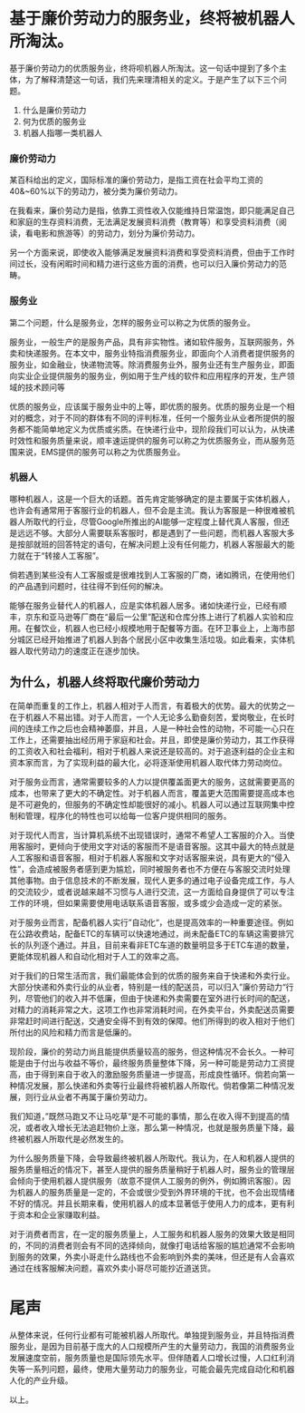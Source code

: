 # 基于廉价劳动力的服务业，终将被机器人所淘汰。

基于廉价劳动力的优质服务业，终将呗机器人所淘汰。这一句话中提到了多个主体，为了解释清楚这一句话，我们先来理清相关的定义。于是产生了以下三个问题。

1. 什么是廉价劳动力
2. 何为优质的服务业
3. 机器人指哪一类机器人

### 廉价劳动力

某百科给出的定义，国际标准的廉价劳动力，是指工资在社会平均工资的40&~60%以下的劳动力，被分类为廉价劳动力。

在我看来，廉价劳动力是指，依靠工资性收入仅能维持日常温饱，即只能满足自己和家庭的生存资料消费，无法满足发展资料消费（教育等）和享受资料消费（阅读，看电影和旅游等）的劳动力，划分为廉价劳动力。

另一个方面来说，即使收入能够满足发展资料消费和享受资料消费，但由于工作时间过长，没有闲暇时间和精力进行这些方面的消费，也可以归入廉价劳动力的范畴。

### 服务业

第二个问题，什么是服务业，怎样的服务业可以称之为优质的服务业。

服务业，一般生产的是服务产品，具有非实物性。诸如软件服务，互联网服务，外卖和快递服务。在本文中，服务业特指消费服务业，即面向个人消费者提供服务的服务业，如金融业，快递物流等。除消费服务业外，服务业还有生产服务业，即面向实业企业提供服务的服务业，例如用于生产线的软件和应用程序的开发，生产领域的技术顾问等

优质的服务业，应该属于服务业中的上等，即优质的服务。优质的服务业是一个相对的概念，对于不同的群体有不同的评判标准，任何一个服务业从业者所提供的服务都不能简单地定义为优质或劣质。在快递行业中，现阶段我们可以认为，从快递时效性和服务质量来说，顺丰速运提供的服务可以称之为优质服务业，而从服务范围来说，EMS提供的服务可以称之为优质服务业。

### 机器人

哪种机器人，这是一个巨大的话题。首先肯定能够确定的是主要属于实体机器人，也许会有通常用于客服行业的机器人，但不会是主流。我认为客服是一种很难被机器人所取代的行业，尽管Google所推出的AI能够一定程度上替代真人客服，但还是远远不够。大部分人需要联系客服时，都是遇到了一些问题，而机器人客服大多是按部就班的回答特定的语句，在解决问题上没有任何能力，机器人客服最大的能力就在于“转接人工客服”。

倘若遇到某些没有人工客服或是很难找到人工客服的厂商，诸如腾讯，在使用他们的产品遇到问题时，往往得不到任何的解决。

能够在服务业替代人的机器人，应是实体机器人居多。诸如快递行业，已经有顺丰，京东和亚马逊等厂商在“最后一公里”配送和仓库分拣上进行了机器人实验和应用。在餐饮业，机器人也已经小规模地用于配餐等方面。在环卫事业上，上海市部分城区已经开始推进了机器人到各个居民小区中收集生活垃圾。如此看来，实体机器人取代劳动力的速度正在逐步加快。

## 为什么，机器人终将取代廉价劳动力

在简单而重复的工作上，机器人相对于人而言，有着极大的优势。最大的优势之一在于机器人不易出错。对于人而言，一个人无论多么勤奋刻苦，爱岗敬业，在长时间的连续工作之后也会精神萎靡，并且，人是一种社会性的动物，不可能一心只在工作上，还需要抽出经历用于家庭和社会。并且，即使是廉价劳动力，其工作获得的工资收入和社会福利，相对于机器人来说还是较高的。对于追逐利益的企业主和资本家而言，为了实现利益的最大化，必将逐渐使用机器人取代体力劳动岗位。

对于服务业而言，通常需要较多的人力以提供覆盖面更大的服务，这就需要更高的成本，也带来了更大的不确定性。对于机器人而言，覆盖更大范围需要提高成本也是不可避免的，但服务的不确定性却能很好的减小。机器人可以通过互联网集中控制和管理，程序化的特性也可以给每一位客户提供相同的服务。

对于现代人而言，当计算机系统不出现错误时，通常不希望人工客服的介入。当使用客服时，更倾向于使用文字对话的客服而不是语音客服。这其中最大的特点就是人工客服和语音客服，相对于机器人客服和文字对话客服来说，具有更大的“侵入性”，会造成被服务者感到更为尴尬，同时被服务者也不方便在与客服交流时处理其他事物。由于信息技术的不断发展，现代人更多的通过电子设备完成工作，与人的交流较少，或者说越来越不习惯与人进行交流，这一方面给自身提供了可以专注工作的环境，但如果需要使用电话联系语音客服，或多或少会造成一定的紧张。

对于服务业而言，配备机器人实行”自动化“，也是提高效率的一种重要途径。例如在公路收费站，配备ETC的车辆可以快速地通过，尚未配备ETC的车辆这需要排冗长的队列逐个通过。并且，目前来看非ETC车道的数量明显多于ETC车道的数量，更能体现机器人和自动化相对于人工的效率之高。

对于我们的日常生活而言，我们最能体会到的优质的服务来自于快递和外卖行业。大部分快递和外卖行业的从业者，特别是一线的配送员，可以归入”廉价劳动力“行列，尽管他们的收入并不低廉，但由于快递和外卖需要在室外进行长时间的配送，对精力的消耗非常之大，这项工作也非常消耗时间，在外卖平台，外卖配送员需要非常赶时间进行配送，交通安全得不到有效的保障。他们所得到的收入相对于他们所付出的风险和精力而言是低廉的。

现阶段，廉价的劳动力尚且能提供质量较高的服务，但这种情况不会长久。一种可能是由于付出与收益不等价，最终服务质量整体下降，另一种可能是劳动力工资提高，由于得到来自于收入的激励服务质量进一步提高，形成良性循环。倘若向第一种情况发展，那么快递和外卖等行业最终将被机器人所取代。倘若像第二种情况发展，则行业从业者不再属于廉价劳动力。

我们知道，”既然马跑又不让马吃草“是不可能的事情，那么在收入得不到提高的情况，或者收入增长无法追赶物价上涨，那么第一种情况，也就是服务质量下降，最终被机器人所取代是必然发生的。

为什么服务质量下降，会导致最终被机器人所取代。我认为，在人和机器人提供的服务质量相近的情况下，甚至人提供的服务质量稍好于机器人时，服务业的管理层会倾向于使用机器人提供服务（故意不提供人工服务的例外，例如腾讯客服）。因为机器人的服务质量是一定的，不会或很少受到外界环境的干扰，也不会出现情绪不好的情况。并且长期来看，使用机器人的成本显著低于使用人力的成本，更有利于资本和企业家赚取利益。

对于消费者而言，在一定的服务质量上，人工服务和机器人服务的效果大致是相同的，不同的消费者则会有不同的选择倾向，就像打电话给客服的尴尬通常不会影响到服务的效果，外卖小哥走什么路线也不会影响到外卖的美味，但还是有人会喜欢通过在线客服解决问题，喜欢外卖小哥尽可能抄近道送货。

# 尾声

从整体来说，任何行业都有可能被机器人所取代。单独提到服务业，并且特指消费服务业，是因为目前基于庞大的人口规模所产生的大量劳动力，我国的消费服务业发展速度空前，服务质量也是国际领先水平。但伴随着人口增长过慢，人口红利消失等一系列问题，最终，使用大量劳动力的服务业，可能会最先完成自动化和机器人化的产业升级。

以上。